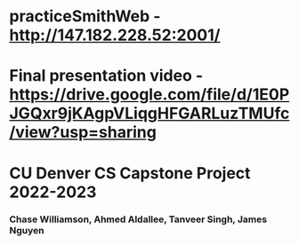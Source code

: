 # practiceSmithWeb - http://147.182.228.52:2001/

# Final presentation video - https://drive.google.com/file/d/1E0PJGQxr9jKAgpVLiqgHFGARLuzTMUfc/view?usp=sharing

# CU Denver CS Capstone Project 2022-2023

### Chase Williamson, Ahmed Aldallee, Tanveer Singh, James Nguyen
